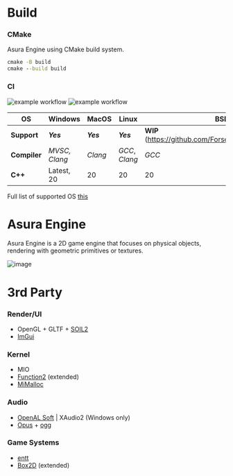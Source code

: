 # Build
### CMake
Asura Engine using CMake build system.
```cmd 
cmake -B build
cmake --build build
```
### CI 
![example workflow](https://github.com/ForserX/Asura2D/actions/workflows/cmake.yml/badge.svg)
![example workflow](https://api.cirrus-ci.com/github/ForserX/Asura2D.svg)

|__OS__|Windows|MacOS|Linux|BSD|
|---|---|---|---|---|
|__Support__| *__Yes__* | *__Yes__* | *__Yes__*| __WIP__ (https://github.com/ForserX/Asura2D/issues/8) |
|__Compiler__| *MVSC, Clang* | *Clang* | *GCC*, *Clang*| *GCC* |
|__C++__| Latest, 20 | 20 | 20 | 20 |

Full list of supported OS [this](https://github.com/ForserX/Asura2D/blob/master/.github/OSTestsReport.md)
# Asura Engine 
Asura Engine is a 2D game engine that focuses on physical objects, rendering with geometric primitives or textures.

![image](https://user-images.githubusercontent.com/13867290/209982198-a1d3a83a-ba33-43e8-b5c1-d1e61fbbce92.gif)


# 3rd Party
### Render/UI
* OpenGL + GLTF + [SOIL2](https://github.com/SpartanJ/SOIL2.git)
* [ImGui](https://github.com/ocornut/imgui)
### Kernel
* MIO
* [Function2](https://github.com/Naios/function2) (extended)
* [MiMalloc](https://github.com/microsoft/mimalloc)
### Audio
* [OpenAL Soft](https://github.com/kcat/openal-soft) | XAudio2 (Windows only)
* [Opus](https://github.com/xiph/opus) + [ogg](https://github.com/xiph/ogg) 
### Game Systems
* [entt](https://github.com/skypjack/entt)
* [Box2D](https://box2d.org) (extended)
